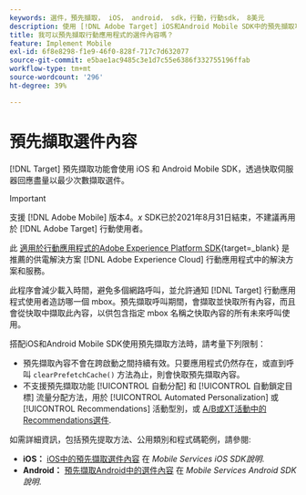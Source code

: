 ```yaml
---
keywords: 選件，預先擷取， iOS， android， sdk，行動，行動sdk， 8美元
description: 使用 [!DNL Adobe Target] iOS和Android Mobile SDK中的預先擷取功能可透過快取伺服器回應，儘量以最少次數擷取選件。
title: 我可以預先擷取行動應用程式的選件內容嗎？
feature: Implement Mobile
exl-id: 6f8e8298-f1e9-46f0-828f-717c7d632077
source-git-commit: e5bae1ac9485c3e1d7c55e6386f332755196ffab
workflow-type: tm+mt
source-wordcount: '296'
ht-degree: 39%

---
```


# 預先擷取選件內容

[!DNL Target] 預先擷取功能會使用 iOS 和 Android Mobile SDK，透過快取伺服器回應盡量以最少次數擷取選件。

>[!IMPORTANT]
>
>支援 [!DNL Adobe Mobile] 版本4。*x* SDK已於2021年8月31日結束，不建議再用於 [!DNL Adobe Target] 行動使用者。
>
>此 [適用於行動應用程式的Adobe Experience Platform SDK](https://developer.adobe.com/client-sdks/documentation/){target=_blank} 是推薦的供電解決方案 [!DNL Adobe Experience Cloud] 行動應用程式中的解決方案和服務。

此程序會減少載入時間，避免多個網路呼叫，並允許通知 [!DNL Target] 行動應用程式使用者造訪哪一個 mbox。預先擷取呼叫期間，會擷取並快取所有內容，而且會從快取中擷取此內容，以供包含指定 mbox 名稱之快取內容的所有未來呼叫使用。

搭配iOS和Android Mobile SDK使用預先擷取方法時，請考量下列限制：

* 預先擷取內容不會在跨啟動之間持續有效。只要應用程式仍然存在，或直到呼叫 `clearPrefetchCache()` 方法為止，則會快取預先擷取內容。
* 不支援預先擷取功能 [!UICONTROL 自動分配] 和 [!UICONTROL 自動鎖定目標] 流量分配方法，用於 [!UICONTROL Automated Personalization] 或 [!UICONTROL Recommendations] 活動型別，或 [A/B或XT活動中的Recommendations選件](https://experienceleague.adobe.com/docs/target/using/recommendations/recommendations-as-an-offer.html).

如需詳細資訊，包括預先提取方法、公用類別和程式碼範例，請參閱:

* **iOS：**  [iOS中的預先擷取選件內容](https://experienceleague.adobe.com/docs/mobile-services/ios/target-ios/c-mob-target-prefetch-ios.html) 在 *Mobile Services iOS SDK說明*.
* **Android：**  [預先擷取Android中的選件內容](https://experienceleague.adobe.com/docs/mobile-services/android/target-android/c-mob-target-prefetch-android.html) 在 *Mobile Services Android SDK說明*.
